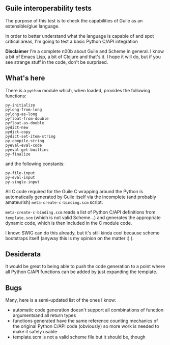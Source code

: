 ## Guile interoperability tests

The purpose of this test is to check the capabilities of Guile as an extensible/glue language.

In order to better understand what the language is capable of and spot critical areas, I'm going to test a basic Python C/API integration

**Disclaimer** I'm a complete n00b about Guile and Scheme in general. I know a bit of Emacs Lisp, a bit of Clojure and that's it. I hope it will do, but if you see strange stuff in the code, don't be surprised.

## What's here

There is a `python` module which, when loaded, provides the following functions:
    
    py-initialize
    pylong-from-long
    pylong-as-long
    pyfloat-from-double
    pyfloat-as-double
    pydict-new
    pydict-copy
    pydict-set-item-string
    py-compile-string
    pyeval-eval-code
    pyeval-get-builtins
    py-finalize

and the following constants:

    py-file-input
    py-eval-input
    py-single-input
    
All C code required for the Guile C wrapping around the Python is automatically generated by Guile itself via the incomplete (and probably amateurish) `meta-create-c-binding.scm` script.

`meta-create-c-binding.scm` reads a list of Python C/API definitions from `template.scm` (which is not valid Scheme…) and generates the appropriate dynamic code, which is then included in the C module code.

I know: SWIG can do this already, but it's still kinda cool because scheme bootstraps itself (anyway this is my opinion on the matter :) ).

## Desiderata

It would be great to being able to push the code generation to a point where all Python C/API functions can be added by just expanding the template.

## Bugs

Many, here is a semi-updated list of the ones I know:

- automatic code generation doesn't support all combinations of function argumentsand all return types
- functions generated have the same reference counting mechanics of the original Python C/API code (obviously) so more work is needed to make it safely usable
- template.scm is not a valid scheme file but it should be, though
